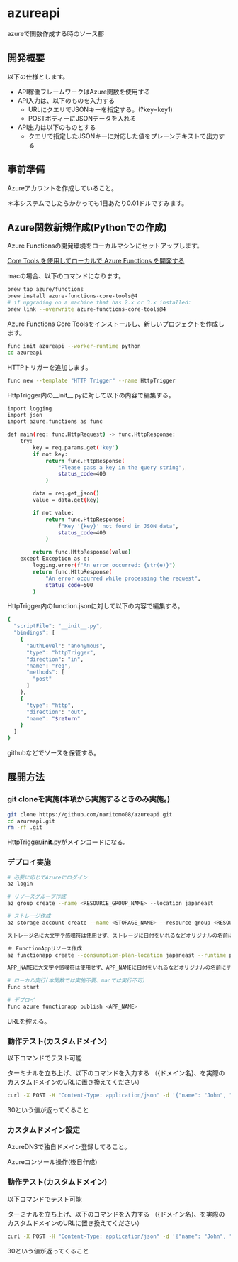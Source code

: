 # azureapi

azureで関数作成する時のソース郡

## 開発概要

以下の仕様とします。

* API稼働フレームワークはAzure関数を使用する
* API入力は、以下のものを入力する
  - URLにクエリでJSONキーを指定する。(?key=key1)
  - POSTボディーにJSONデータを入れる
* API出力は以下のものとする
  - クエリで指定したJSONキーに対応した値をプレーンテキストで出力する

## 事前準備

Azureアカウントを作成していること。

＊本システムでしたらかかっても1日あたり0.01ドルですみます。

## Azure関数新規作成(Pythonでの作成)

Azure Functionsの開発環境をローカルマシンにセットアップします。

[Core Tools を使用してローカルで Azure Functions を開発する](https://learn.microsoft.com/ja-jp/azure/azure-functions/functions-run-local?tabs=windows%2Cisolated-process%2Cnode-v4%2Cpython-v2%2Chttp-trigger%2Ccontainer-apps&pivots=programming-language-csharp)

macの場合、以下のコマンドになります。

```bash
brew tap azure/functions
brew install azure-functions-core-tools@4
# if upgrading on a machine that has 2.x or 3.x installed:
brew link --overwrite azure-functions-core-tools@4
```

Azure Functions Core Toolsをインストールし、新しいプロジェクトを作成します。

```bash
func init azureapi --worker-runtime python
cd azureapi
```

HTTPトリガーを追加します。

```bash
func new --template "HTTP Trigger" --name HttpTrigger
```

HttpTrigger内の__init__.pyに対して以下の内容で編集する。

```bash
import logging
import json
import azure.functions as func

def main(req: func.HttpRequest) -> func.HttpResponse:
    try:
        key = req.params.get('key')
        if not key:
            return func.HttpResponse(
                "Please pass a key in the query string",
                status_code=400
            )

        data = req.get_json()
        value = data.get(key)

        if not value:
            return func.HttpResponse(
                f"Key '{key}' not found in JSON data",
                status_code=400
            )

        return func.HttpResponse(value)
    except Exception as e:
        logging.error(f"An error occurred: {str(e)}")
        return func.HttpResponse(
            "An error occurred while processing the request",
            status_code=500
        )
```

HttpTrigger内のfunction.jsonに対して以下の内容で編集する。

```bash
{
  "scriptFile": "__init__.py",
  "bindings": [
    {
      "authLevel": "anonymous",
      "type": "httpTrigger",
      "direction": "in",
      "name": "req",
      "methods": [
        "post"
      ]
    },
    {
      "type": "http",
      "direction": "out",
      "name": "$return"
    }
  ]
}
```

githubなどでソースを保管する。

## 展開方法

### git cloneを実施(本項から実施するときのみ実施。)

```bash
git clone https://github.com/naritomo08/azureapi.git
cd azureapi.git
rm -rf .git
```

HttpTrigger/__init__.pyがメインコードになる。

### デプロイ実施

```bash
# 必要に応じてAzureにログイン
az login

# リソースグループ作成
az group create --name <RESOURCE_GROUP_NAME> --location japaneast

# ストレージ作成
az storage account create --name <STORAGE_NAME> --resource-group <RESOURCE_GROUP_NAME>

ストレージ名に大文字や感嘆符は使用せず、ストレージに日付をいれるなどオリジナルの名前にする。

＃ FunctionAppリソース作成
az functionapp create --consumption-plan-location japaneast --runtime python --runtime-version 3.9 --functions-version 3 --name <APP_NAME> --os-type linux --storage-account <STORAGE_NAME> --resource-group <RESOURCE_GROUP>

APP_NAMEに大文字や感嘆符は使用せず、APP_NAMEに日付をいれるなどオリジナルの名前にする。

# ローカル実行(本関数では実施不要、macでは実行不可)
func start

# デプロイ
func azure functionapp publish <APP_NAME>
```

URLを控える。

### 動作テスト(カスタムドメイン)

以下コマンドでテスト可能

ターミナルを立ち上げ、以下のコマンドを入力する
（{ドメイン名}、を実際のカスタムドメインのURLに置き換えてください）

```bash
curl -X POST -H "Content-Type: application/json" -d '{"name": "John", "age": "30"}' "<URL>?key=age"
```

30という値が返ってくること

### カスタムドメイン設定

AzureDNSで独自ドメイン登録してること。

Azureコンソール操作(後日作成)

### 動作テスト(カスタムドメイン)

以下コマンドでテスト可能

ターミナルを立ち上げ、以下のコマンドを入力する
（{ドメイン名}、を実際のカスタムドメインのURLに置き換えてください）

```bash
curl -X POST -H "Content-Type: application/json" -d '{"name": "John", "age": "30"}' "https://<カスタムドメイン名>/api/httptrigger?key=age"
```

30という値が返ってくること